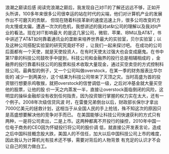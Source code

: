 浪潮之巅读后感 阅读完浪潮之巅后，我发现自己对IT的了解还远远不够，正如开头所讲，100多年来很多公司很幸运的站在时代的尖端，他们对计算机产业的发展作出不可磨灭的贡献，
但现在随着科技革新的速度迅速上升，很多公司改变的方向太慢或太偏，遭遇一次次的危机，我想讲述的我对at&t公司的理解以及我对it产业的看法。现在对IT影响最大
的是这几家公司，微软、苹果、IBM以及AT&T，书中讲述了AT&T如何靠着通讯业的垄断来培养世界最大的实验室，贝尔实验室；以及这种公司搭配实验室的研究究竟好不好
，让我们一起来探讨吧。 在成功的公司后面都有一个天使，就是天使投资人，在有时天使太过强大也会变成磨鬼。在书中第17章的科技公司鼓吹手中提到，科技公司和金融界的投行总是相辅相成的
，金融界的投行靠着科技公司的股票和技术收取大量现金，通过买空卖空的方式控制科技公司。最典型的例子，又一个公司叫做overstock，在某一季的财务报表比华尔街的
减少一到两美分，这个结果为科技公司带来了灭顶之灾。当时高盛为首的投资银行想要杀鸡敬猴，就把overstock的信誉调低一级，之后对冲基金就大量买空他的股票，让他的股
价一天之内蒸发一半，直接让overstock面临倒闭的风险，这明显的操纵金融却没有收到任何指责，因为投资银行掌握的权力实在太大，还有一个例子。2008年次级信贷风波
时，在雷曼兄弟倒台以后，财政部长保尔才拿出7000亿美元的拯救计划，这相当于从全国人民的手上抢钱，殊不知这次的原因只是高盛想要解决他的竞争对手而已。 在美国能够让科技公司快速获利的方式只有两种，一是将公司卖出，二是上市。这两种都离不开投行的操控，2010年中国一位电子商务的CEO因为怀疑投行将公司的股价调
低，就直接公开发表言论，造成之后中国科技概念股大跌，美国人的不信任，加大以后中国科技公司上市的难度，因此我认为计算机光有技术还不够，需要对背后的人物背景
有充足的认识才不会让自己的努力做白工。
